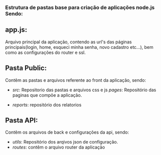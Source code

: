 ### Estrutura de pastas base para criação de aplicações node.js Sendo:


## app.js:
Arquivo principal da aplicação, contendo as url's das páginas principais(login, home, esqueci minha senha, novo cadastro etc...), bem como as configurações do router e ssl. 

## Pasta Public:
Contêm as pastas e arquivos referente ao front da aplicação, sendo: 

- *src*: Repositorio das pastas e arquivos css e js 
*pages*: Repositório das paginas que compõe a aplicação.

- *reports*: repositório dos relatorios 

## Pasta API:
Contêm os arquivos de back e configurações da api, sendo: 

- *utils*: Repositório dos arqivos json de configuração. 
- *routes*: contêm o arquivo router da aplicação
